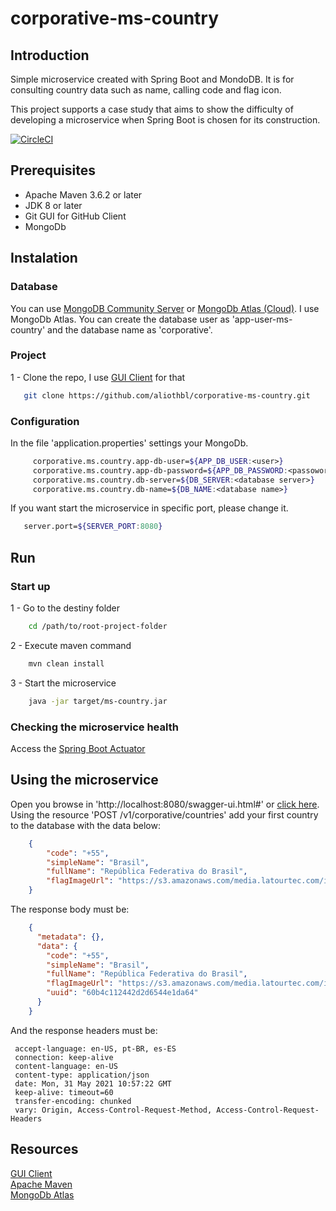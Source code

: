 # corporative-ms-country

## Introduction
Simple microservice created with Spring Boot and MondoDB. It is for consulting country data such as name, calling code and flag icon.

This project supports a case study that aims to show the difficulty of developing a microservice when Spring Boot is chosen for its construction.

[![CircleCI](https://circleci.com/gh/circleci/circleci-docs.svg?style=shield)](https://app.circleci.com/pipelines/github/aliothbl/corporative-ms-country?branch=main)
 
## Prerequisites
 * Apache Maven 3.6.2 or later
 * JDK 8 or later
 * Git GUI for GitHub Client
 * MongoDb 

## Instalation  

### Database

 You can use [MongoDB Community Server](https://www.mongodb.com/try/download/community) or [MongoDb Atlas (Cloud)](https://www.mongodb.com/cloud/atlas). I use MongoDb Atlas.
 You can create the database user as 'app-user-ms-country' and the database name as 'corporative'.
 
### Project

 1 - Clone the repo, I use [GUI Client](https://git-scm.com/) for that
 ```sh
    git clone https://github.com/aliothbl/corporative-ms-country.git
 ```

### Configuration

In the file 'application.properties' settings your MongoDb.
 ```sh      
      corporative.ms.country.app-db-user=${APP_DB_USER:<user>}
      corporative.ms.country.app-db-password=${APP_DB_PASSWORD:<passoword>}
      corporative.ms.country.db-server=${DB_SERVER:<database server>}
      corporative.ms.country.db-name=${DB_NAME:<database name>}
   ```
If you want start the microservice in specific port, please change it.
 
 ```sh  
    server.port=${SERVER_PORT:8080}
 ```

## Run 

### Start up 

 1 - Go to the destiny folder
  ```sh
      cd /path/to/root-project-folder
   ```
 2 - Execute maven command
 ```sh
     mvn clean install
  ```
 3 - Start the microservice
 ```sh
     java -jar target/ms-country.jar
  ```
### Checking the microservice health    

Access the [Spring Boot Actuator](http://localhost:8080/actuator/health)   

##  Using the microservice

Open you browse in 'http://localhost:8080/swagger-ui.html#' or [click here](http://localhost:8080/swagger-ui.html#).<br>
Using the resource 'POST /v1/corporative/countries' add your first country to the database with the data below:
 ```json
     {
         "code": "+55",
         "simpleName": "Brasil",
         "fullName": "República Federativa do Brasil",
         "flagImageUrl": "https://s3.amazonaws.com/media.latourtec.com/img/br-flag-4x3.svg"     
     }
  ```
The response body must be:
```json
    {
      "metadata": {},
      "data": {
        "code": "+55",
        "simpleName": "Brasil",
        "fullName": "República Federativa do Brasil",
        "flagImageUrl": "https://s3.amazonaws.com/media.latourtec.com/img/br-flag-4x3.svg",
        "uuid": "60b4c112442d2d6544e1da64"
      }
    }
```
And the response headers must be:

```
 accept-language: en-US, pt-BR, es-ES 
 connection: keep-alive 
 content-language: en-US 
 content-type: application/json 
 date: Mon, 31 May 2021 10:57:22 GMT 
 keep-alive: timeout=60 
 transfer-encoding: chunked 
 vary: Origin, Access-Control-Request-Method, Access-Control-Request-Headers
```

## Resources
[GUI Client](https://git-scm.com/) <br>
[Apache Maven](https://maven.apache.org/index.html) <br>
[MongoDb Atlas](https://www.mongodb.com/cloud/atlas) <br>